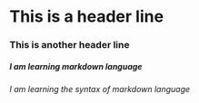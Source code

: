 # This is a header line
### This is another header line
##### I am learning markdown language
###### I am learning the syntax of markdown language
